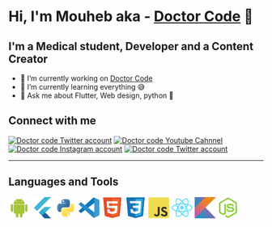 # Hi, I'm Mouheb aka - [Doctor Code](https://www.youtube.com/c/doctorcode9) 👋

## I'm a Medical student, Developer and a Content Creator 
- 🔭 I’m currently working on [Doctor Code](https://www.youtube.com/c/doctorcode9)
- 🌱 I’m currently learning everything 😅
- 💬 Ask me about Flutter, Web design, python 🐍


## Connect with me
[<img alt="Doctor code Twitter account" src="https://cdn.jsdelivr.net/npm/simple-icons@3.13.0/icons/twitter.svg" width="24px">]("https://twitter.com/DoctorCode2")
[<img alt="Doctor code Youtube Cahnnel" src="https://cdn.jsdelivr.net/npm/simple-icons@3.13.0/icons/youtube.svg" width="24px">]("https://www.youtube.com/c/doctorcode9")
[<img alt="Doctor code Instagram account" src="https://cdn.jsdelivr.net/npm/simple-icons@3.13.0/icons/instagram.svg" width="24px">]("https://www.instagram.com/doctorcode9/")
[<img alt="Doctor code Twitter account" src="https://cdn.jsdelivr.net/npm/simple-icons@3.13.0/icons/upwork.svg" width="24px">]("https://www.upwork.com/freelancers/~01046f94bd8a650d0b")

---
## Languages and Tools
[<img src="https://raw.githubusercontent.com/devicons/devicon/master/icons/android/android-plain.svg" alt="Android Logo" width="42px">]("#")
[<img src="https://raw.githubusercontent.com/devicons/devicon/master/icons/flutter/flutter-original.svg" alt="Android Logo" width="42px">]("#")
[<img src="https://raw.githubusercontent.com/devicons/devicon/master/icons/python/python-original.svg" alt="Android Logo" width="42px">]("#")
[<img src="https://raw.githubusercontent.com/devicons/devicon/master/icons/vscode/vscode-original.svg" alt="html5 Logo" width="42px">]("#")
[<img src="https://raw.githubusercontent.com/devicons/devicon/master/icons/html5/html5-original.svg" alt="css 3 Logo" width="42px">]("#")
[<img src="https://raw.githubusercontent.com/devicons/devicon/master/icons/css3/css3-original.svg" alt="java script Logo" width="42px">]("#")
[<img src="https://raw.githubusercontent.com/devicons/devicon/master/icons/javascript/javascript-original.svg" alt="React Logo" width="42px">]("#")
[<img src="https://raw.githubusercontent.com/devicons/devicon/master/icons/react/react-original.svg" alt="Kotlin Logo" width="42px">]("#")
[<img src="https://raw.githubusercontent.com/devicons/devicon/master/icons/kotlin/kotlin-original.svg" alt="Node js Logo" width="42px">]("#")
[<img src="https://raw.githubusercontent.com/devicons/devicon/master/icons/nodejs/nodejs-original.svg" alt="Android Logo" width="42px">]("#")
